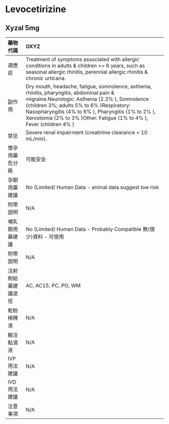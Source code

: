 # Levocetirizine

## Xyzal  5mg

| 藥物代碼 | OXYZ |
| :--- | :--- |
| 適應症 | Treatment of symptoms associated with allergic conditions in adults & children &gt;= 6 years, such as seasonal allergic rhinitis, perennial allergic rhinitis & chronic urticaria. |
| 副作用 | Dry mouth, headache, fatigue, somnolence, asthenia, rhinitis, pharyngitis, abdominal pain & migraine.Neurologic: Asthenia \(2.3% \), Somnolence \(children 3%; adults 5% to 6% \)Respiratory: Nasopharyngitis \(4% to 6% \), Pharyngitis \(1% to 2% \), Xerostomia \(2% to 3% \)Other: Fatigue \(1% to 4% \), Fever \(children 4% \) |
| 禁忌 | Severe renal impairment \(creatinine clearance &lt; 10 mL/min\). |
| 懷孕用藥危分級 | 可能安全 |
| 孕期用藥建議 | No \(Limited\) Human Data - animal data suggest low risk |
| 附帶說明 | N/A |
| 哺乳期用藥建議 | No \(Limited\) Human Data - Probably Compatible 無\(很少\)資料 - 可使用 |
| 附帶說明 | N/A |
| 注射劑給藥建議途徑 | AC, AC15, PC, PO, WM |
| 乾粉稀釋液 | N/A |
| 輸注點滴液 | N/A |
| IVP 用法建議 | N/A |
| IVD 用法建議 | N/A |
| 注意事項 | N/A |

